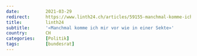 ```yaml
---
date:          2021-03-29
redirect:      https://www.linth24.ch/articles/59155-manchmal-komme-ich-mir-vor-wie-in-einer-sekte
title:         linth24
subtitle:      '«Manchmal komme ich mir vor wie in einer Sekte»'
country:       CH
categories:    [Politik]
tags:          [bundesrat]
---
```

